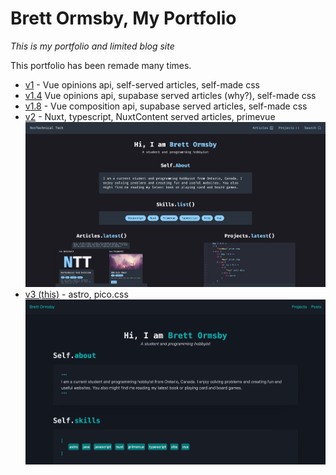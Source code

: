 # Brett Ormsby, My Portfolio

*This is my portfolio and limited blog site*

This portfolio has been remade many times. 

* [v1](https://github.com/BrettOrmsby/NonTechnical-Tech-V1/tree/b1de91e5c68f07d1ff3ade14e36b7051ff88e3b6) - Vue opinions api, self-served articles, self-made css
* [v1.4](https://github.com/BrettOrmsby/NonTechnical-Tech-V1) Vue opinions api, supabase served articles (why?), self-made css
* [v1.8](https://github.com/BrettOrmsby/NonTechnical-Tech-V1/tree/745e7926d1e63f817f315f806a829fa949baf6b2) - Vue composition api, supabase served articles, self-made css
* [v2](https://github.com/BrettOrmsby/non-technical-tech) - Nuxt, typescript, NuxtContent served articles, primevue
  ![v2 image](/readmeImages/v2.png)
* [v3 (this)](https://github.com/BrettOrmsby/Portfolio) - astro, pico.css
  ![v3 image](/readmeImages/v3.png)